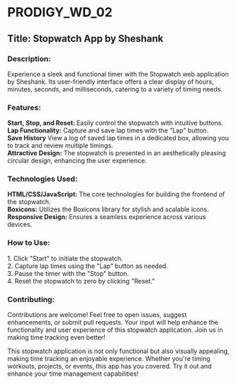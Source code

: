 # PRODIGY_WD_02
<h2>Title: Stopwatch App by Sheshank</h2>

<h3>Description:</h3>
Experience a sleek and functional timer with the Stopwatch web application by Sheshank. Its user-friendly interface offers a clear display of hours, minutes, seconds, and milliseconds, catering to a variety of timing needs.

<h3>Features:</h3>
<b>Start, Stop, and Reset: </b> Easily control the stopwatch with intuitive buttons.<br />
   <b>Lap Functionality:</b> Capture and save lap times with the "Lap" button.<br />
   <b>Save History</b> View a log of saved lap times in a dedicated box, allowing you to track and review multiple timings.<br />
   <b>Attractive Design:</b> The stopwatch is presented in an aesthetically pleasing circular design, enhancing the user experience.<br />

<h3>Technologies Used:</h3>
  <b>HTML/CSS/JavaScript:</b> The core technologies for building the frontend of the stopwatch.<br />
  <b>Boxicons:</b> Utilizes the Boxicons library for stylish and scalable icons.<br />
  <b>Responsive Design:</b> Ensures a seamless experience across various devices.<br />

<h3>How to Use:</h3>
1. Click "Start" to initiate the stopwatch.<br />
2. Capture lap times using the "Lap" button as needed.<br />
3. Pause the timer with the "Stop" button.<br />
4. Reset the stopwatch to zero by clicking "Reset."<br />

<h3>Contributing:</h3>
Contributions are welcome! Feel free to open issues, suggest enhancements, or submit pull requests. Your input will help enhance the functionality and user experience of this stopwatch application. Join us in making time tracking even better! <br />

This stopwatch application is not only functional but also visually appealing, making time tracking an enjoyable experience. Whether you're timing workouts, projects, or events, this app has you covered. Try it out and enhance your time management capabilities!
